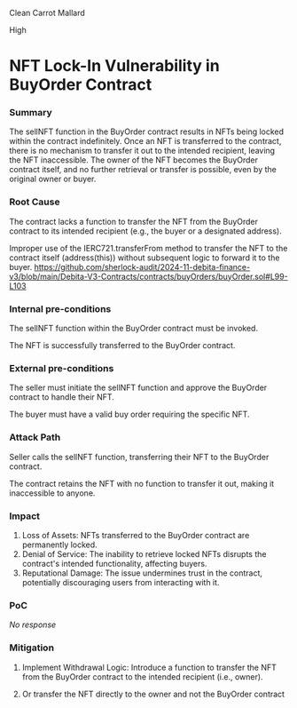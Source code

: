 Clean Carrot Mallard

High

# NFT Lock-In Vulnerability in BuyOrder Contract

### Summary

The sellNFT function in the BuyOrder contract results in NFTs being locked within the contract indefinitely. Once an NFT is transferred to the contract, there is no mechanism to transfer it out to the intended recipient, leaving the NFT inaccessible. The owner of the NFT becomes the BuyOrder contract itself, and no further retrieval or transfer is possible, even by the original owner or buyer.

### Root Cause

The contract lacks a function to transfer the NFT from the BuyOrder contract to its intended recipient (e.g., the buyer or a designated address).

Improper use of the IERC721.transferFrom method to transfer the NFT to the contract itself (address(this)) without subsequent logic to forward it to the buyer.
https://github.com/sherlock-audit/2024-11-debita-finance-v3/blob/main/Debita-V3-Contracts/contracts/buyOrders/buyOrder.sol#L99-L103

### Internal pre-conditions

The sellNFT function within the BuyOrder contract must be invoked.

The NFT is successfully transferred to the BuyOrder contract.

### External pre-conditions

The seller must initiate the sellNFT function and approve the BuyOrder contract to handle their NFT.

The buyer must have a valid buy order requiring the specific NFT.


### Attack Path

Seller calls the sellNFT function, transferring their NFT to the BuyOrder contract.

The contract retains the NFT with no function to transfer it out, making it inaccessible to anyone.

### Impact

1. Loss of Assets: NFTs transferred to the BuyOrder contract are permanently locked.
2. Denial of Service: The inability to retrieve locked NFTs disrupts the contract's intended functionality, affecting buyers.
3. Reputational Damage: The issue undermines trust in the contract, potentially discouraging users from interacting with it.

### PoC

_No response_

### Mitigation

1. Implement Withdrawal Logic: Introduce a function to transfer the NFT from the BuyOrder contract to the intended recipient (i.e., owner).

2. Or transfer the NFT directly to the owner and not the BuyOrder contract
